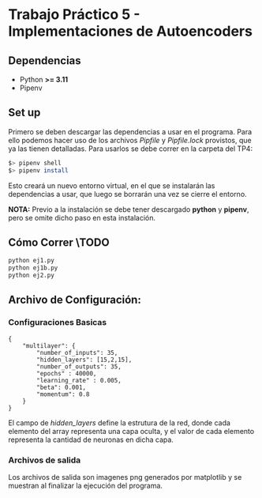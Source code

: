# Trabajo Práctico 5 - Implementaciones de Autoencoders

## Dependencias

- Python **>= 3.11**
- Pipenv

## Set up

Primero se deben descargar las dependencias a usar en el programa. Para ello podemos hacer uso de los archivos _Pipfile_ y _Pipfile.lock_ provistos, que ya las tienen detalladas. Para usarlos se debe correr en la carpeta del TP4:

```bash
$> pipenv shell
$> pipenv install
```

Esto creará un nuevo entorno virtual, en el que se instalarán las dependencias a usar, que luego se borrarán una vez se cierre el entorno.

**NOTA:** Previo a la instalación se debe tener descargado **python** y **pipenv**, pero se omite dicho paso en esta instalación.

## Cómo Correr \TODO

```bash
python ej1.py
python ej1b.py
python ej2.py
```


## Archivo de Configuración:

### Configuraciones Basicas


```json5
{
    "multilayer": {
        "number_of_inputs": 35,
        "hidden_layers": [15,2,15],
        "number_of_outputs": 35,
        "epochs" : 40000,
        "learning_rate" : 0.005,
        "beta": 0.001,
        "momentum": 0.8
    }
}
```

El campo de *hidden_layers* define la estrutura de la red, donde cada elemento del array representa una capa oculta, y el valor de cada elemento representa la cantidad de neuronas en dicha capa.

### Archivos de salida
Los archivos de salida son imagenes png generados por matplotlib y se muestran al finalizar la ejecución del programa.